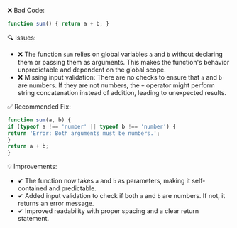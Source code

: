 ❌ Bad Code:
```javascript
function sum() { return a + b; }
```

🔍 Issues:
* ❌ The function `sum` relies on global variables `a` and `b` without declaring them or passing them as arguments. This
makes the function's behavior unpredictable and dependent on the global scope.
* ❌ Missing input validation: There are no checks to ensure that `a` and `b` are numbers. If they are not numbers, the
`+` operator might perform string concatenation instead of addition, leading to unexpected results.

✅ Recommended Fix:

```javascript
function sum(a, b) {
if (typeof a !== 'number' || typeof b !== 'number') {
return 'Error: Both arguments must be numbers.';
}
return a + b;
}
```

💡 Improvements:

* ✔ The function now takes `a` and `b` as parameters, making it self-contained and predictable.
* ✔ Added input validation to check if both `a` and `b` are numbers. If not, it returns an error message.
* ✔ Improved readability with proper spacing and a clear return statement.